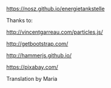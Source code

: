 https://nosz.github.io/energietankstelle

Thanks to:

http://vincentgarreau.com/particles.js/

http://getbootstrap.com/

http://hammerjs.github.io/

https://pixabay.com/

Translation by Maria


